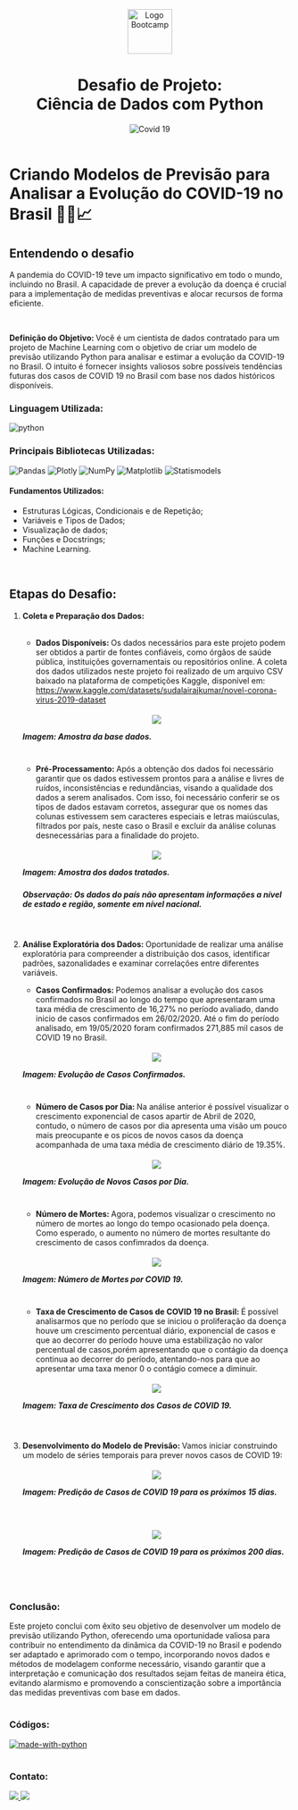 <div align="center">
<img src="./image/logo.png" alt="Logo Bootcamp" width="80">
<h1>Desafio de Projeto: <br>Ciência de Dados com Python </h1>
<img src="./image/covid.png" alt="Covid 19" width="">
</div><br>

#   Criando Modelos de Previsão para Analisar a Evolução do COVID-19 no Brasil 👨‍⚕️📈


## Entendendo o desafio
A pandemia do COVID-19 teve um impacto significativo em todo o mundo, incluindo no Brasil. A capacidade de prever a evolução da doença é crucial para a implementação de medidas preventivas e alocar recursos de forma eficiente.

<br>

<strong>Definição do Objetivo: </strong>Você é um cientista de dados contratado para um projeto de Machine Learning com o objetivo de criar um modelo de previsão utilizando Python para analisar e estimar a evolução da COVID-19 no Brasil. O intuito é fornecer insights valiosos sobre possíveis tendências futuras dos casos de COVID 19 no Brasil com base nos dados históricos disponíveis.

### Linguagem Utilizada:

<img align="center" alt= python src="https://img.shields.io/badge/Python-1A1A1A?style=for-the-badge&logo=python&logoColor=white" />

### Principais Bibliotecas Utilizadas:
![Pandas](https://img.shields.io/badge/pandas-%23363636.svg?style=for-the-badge&logo=pandas&logoColor=white)
![Plotly](https://img.shields.io/badge/Plotly-%23363636.svg?style=for-the-badge&logo=plotly&logoColor=white)
![NumPy](https://img.shields.io/badge/numpy-%23363636.svg?style=for-the-badge&logo=numpy&logoColor=white)
![Matplotlib](https://img.shields.io/badge/Matplotlib-%23363636.svg?style=for-the-badge&logo=Matplotlib&logoColor=white)
![Statismodels](https://img.shields.io/badge/Statismodels-%23363636.svg?style=for-the-badge&logo=Statismodels&logoColor=%white)


#### Fundamentos Utilizados:

- Estruturas Lógicas, Condicionais e de Repetição;
- Variáveis e Tipos de Dados;
- Visualização de dados;
- Funções e Docstrings;
- Machine Learning.

<br>


## Etapas do Desafio:



1. <strong>Coleta e Preparação dos Dados:</strong>
    
    <br>
    
    - <strong>Dados Disponíveis: </strong>Os dados necessários para este projeto podem ser obtidos a partir de fontes confiáveis, como órgãos de saúde pública, instituições governamentais ou repositórios online. A coleta dos dados utilizados neste projeto foi realizado de um arquivo CSV baixado na plataforma de competições Kaggle, disponível em: https://www.kaggle.com/datasets/sudalairajkumar/novel-corona-virus-2019-dataset

      

    <h5 align = "center"> 
    <img src="./image/data.jpg"  />
    <p align ="left">  <strong>Imagem:</strong> Amostra da base dados.</p>
    </h5>
    
    <br>

    
    - <strong>Pré-Processamento: </strong>Após a obtenção dos dados foi necessário garantir que os dados estivessem prontos para a análise e livres de ruídos, inconsistências e redundâncias, visando a qualidade dos dados a serem analisados. Com isso, foi necessário conferir se os tipos de dados estavam corretos, assegurar que os nomes das colunas estivessem sem caracteres especiais e letras maiúsculas, filtrados por país, neste caso o Brasil e excluir da análise colunas desnecessárias para a finalidade do projeto. 

    <h5 align = "center"> 
        <img src="./image/data_brasil.jpg"  />
        <p align ="left">  <strong>Imagem:</strong> Amostra dos dados tratados.</p>
    </h5>

     ##### Observação: Os dados do país não apresentam informações a nível de estado e região, somente em nível nacional.   
    <br>

2. <strong>Análise Exploratória dos Dados: </strong>Oportunidade de realizar uma análise exploratória para compreender a distribuição dos casos, identificar padrões, sazonalidades e examinar correlações entre diferentes variáveis.
    
    - <strong>Casos Confirmados: </strong> Podemos analisar a evolução dos casos confirmados no Brasil ao longo do tempo que apresentaram uma taxa média de crescimento de 16,27% no período avaliado, dando inicio de casos confirmados em 26/02/2020. Até o fim do período analisado, em 19/05/2020 foram confirmados 271,885 mil casos de COVID 19 no Brasil. 

    <h5 align = "center"> 
        <img src="./image/caso_confirmados.gif"  />
        <p align ="left">  <strong>Imagem:</strong> Evolução de Casos Confirmados.</p>
    </h5>
        
    <br>

    - <strong>Número de Casos por Dia: </strong> Na análise anterior é possível visualizar o crescimento exponencial de casos apartir de Abril de 2020, contudo, o número de casos por dia apresenta uma visão um pouco mais preocupante e os picos de novos casos da doença acompanhada de uma taxa média de crescimento diário de 19.35%.
    
    <h5 align = "center"> 
        <img src="./image/novos_casos.gif"  />
        <p align ="left">  <strong>Imagem:</strong> Evolução de Novos Casos por Dia.</p>
    </h5>
        
    <br>

    - <strong>Número de Mortes: </strong> Agora, podemos visualizar o crescimento no número de mortes ao longo do tempo ocasionado pela doença. Como esperado, o aumento no número de mortes resultante do crescimento de casos confimrados da doença.
    
    <h5 align = "center"> 
        <img src="./image/n_mortes.gif"  />
        <p align ="left">  <strong>Imagem:</strong> Número de Mortes por COVID 19.</p>
    </h5>

    <br>

    - <strong>Taxa de Crescimento de Casos de COVID 19 no Brasil: </strong> É possível analisarmos que no período que se iniciou o proliferação da doença houve um crescimento percentual diário, exponencial de casos e que ao decorrer do período houve uma estabilização no valor percentual de casos,porém apresentando que o contágio da doença continua ao decorrer do período, atentando-nos para que ao apresentar uma taxa menor 0 o contágio comece a diminuir. 
    <h5 align = "center"> 
        <img src="./image/taxa_diaria.png"  />
        <p align ="left">  <strong>Imagem:</strong> Taxa de Crescimento dos Casos de COVID 19.</p>
    </h5>

    <br>

3. <strong>Desenvolvimento do Modelo de Previsão: </strong> Vamos iniciar construindo um modelo de séries temporais para prever novos casos de COVID 19:
    <h5 align = "center"> 
        <img src="./image/predicao_arima.png"  />
        <p align ="left">  <strong>Imagem:</strong> Predição de Casos de COVID 19 para os próximos 15 dias.</p>
    </h5>

    <br>

    <h5 align = "center"> 
        <img src="./image/predicao_prophet.png"  />
        <p align ="left">  <strong>Imagem:</strong> Predição de Casos de COVID 19 para os próximos 200 dias.</p>
    </h5>

    <br>
#
### Conclusão:

Este projeto conclui com êxito seu objetivo de desenvolver um modelo de previsão utilizando Python, oferecendo uma oportunidade valiosa para contribuir no entendimento da dinâmica da COVID-19 no Brasil e podendo ser adaptado e aprimorado com o tempo, incorporando novos dados e métodos de modelagem conforme necessário, visando garantir que a interpretação e comunicação dos resultados sejam feitas de maneira ética, evitando alarmismo e promovendo a conscientização sobre a importância das medidas preventivas com base em dados.
#

### Códigos:

<div>
    <a  href="https://github.com/roliveira-9/projeto_covid19/blob/main/code/code.ipynb" target="_blank"><img alt= made-with-python src="https://img.shields.io/badge/aquivo.ipynb-Clique aqui-black?style=for-the-badge&logo=made-with-python&logoColor=white&color=orange" target="_blank"> </a>   
</div>


#
### Contato:

<div>
  <a href="https://linkedin.com/in/rafaelroliveira" target="_blank"><img src="https://img.shields.io/badge/linkedin-%230077B5.svg?style=for-the-badge&logo=linkedin&logoColor=white&color=black" target="_blank"> </a>  
  <a href = "mailto:roliveira06r@gmail.com"><img src="https://img.shields.io/badge/Gmail-D14836?style=for-the-badge&logo=gmail&logoColor=white&color=black" target="_blank"> </a>
</div>






